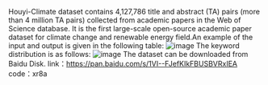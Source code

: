 Houyi-Climate dataset contains 4,127,786 title and abstract (TA) pairs (more than 4 million TA pairs) collected from academic papers in the Web of Science database.
It is the first large-scale open-source academic paper dataset for climate change and renewable energy field.An example of the input and output is given in the following table:
![image](https://github.com/IntelligentEnergyLab/Houyi-Climate/assets/146170820/4edd1bf8-f3a4-4ac5-a382-0e3c19edde70)
The keyword distribution is as follows:
![image](https://github.com/IntelligentEnergyLab/Houyi-Climate/assets/146170820/6c51bd50-544f-412b-b614-d5cf730680d3)
The dataset can be downloaded from Baidu Disk.
link：https://pan.baidu.com/s/1VI--FJefKIkFBUSBVRxIEA code：xr8a 
